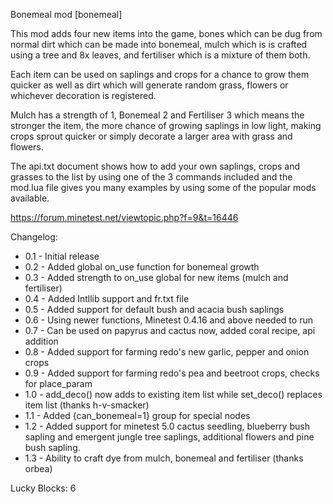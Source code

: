 Bonemeal mod [bonemeal]

This mod adds four new items into the game, bones which can be dug from normal
dirt which can be made into bonemeal, mulch which is is crafted using a tree and
8x leaves, and fertiliser which is a mixture of them both.

Each item can be used on saplings and crops for a chance to grow them quicker as
well as dirt which will generate random grass, flowers or whichever decoration
is registered.

Mulch has a strength of 1, Bonemeal 2 and Fertiliser 3 which means the stronger
the item, the more chance of growing saplings in low light, making crops sprout
quicker or simply decorate a larger area with grass and flowers.

The api.txt document shows how to add your own saplings, crops and grasses to
the list by using one of the 3 commands included and the mod.lua file gives you
many examples by using some of the popular mods available.

https://forum.minetest.net/viewtopic.php?f=9&t=16446

Changelog:

- 0.1 - Initial release
- 0.2 - Added global on_use function for bonemeal growth
- 0.3 - Added strength to on_use global for new items (mulch and fertiliser)
- 0.4 - Added Intllib support and fr.txt file
- 0.5 - Added support for default bush and acacia bush saplings
- 0.6 - Using newer functions, Minetest 0.4.16 and above needed to run
- 0.7 - Can be used on papyrus and cactus now, added coral recipe, api addition
- 0.8 - Added support for farming redo's new garlic, pepper and onion crops
- 0.9 - Added support for farming redo's pea and beetroot crops, checks for place_param
- 1.0 - add_deco() now adds to existing item list while set_deco() replaces item list (thanks h-v-smacker)
- 1.1 - Added {can_bonemeal=1} group for special nodes
- 1.2 - Added support for minetest 5.0 cactus seedling, blueberry bush sapling and emergent jungle tree saplings, additional flowers and pine bush sapling.
- 1.3 - Ability to craft dye from mulch, bonemeal and fertiliser (thanks orbea)

Lucky Blocks: 6
